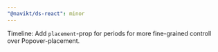 ```yaml
---
"@navikt/ds-react": minor
---
```


Timeline: Add `placement`-prop for periods for more fine-grained controll over Popover-placement.
